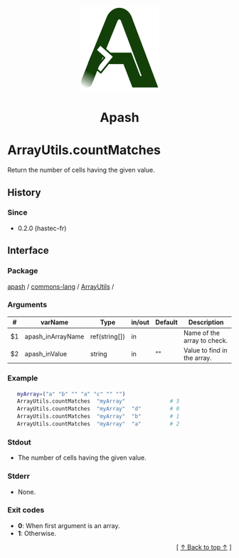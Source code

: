 
<div align='center' id='apash-top'>
  <a href='https://github.com/hastec-fr/apash'>
    <img alt='apash-logo' src='../../../../../../assets/apash-logo.svg'/>
  </a>

  # Apash
</div>


# ArrayUtils.countMatches
Return the number of cells having the given value.

## History
### Since
  * 0.2.0 (hastec-fr)

## Interface
### Package
<!-- apash.packageBegin -->
[apash](../../../apash.md) / [commons-lang](../../commons-lang.md) / [ArrayUtils](../ArrayUtils.md) / 
<!-- apash.packageEnd -->

### Arguments
 | #      | varName           | Type          | in/out   | Default    | Description                          |
 |--------|-------------------|---------------|----------|------------|--------------------------------------|
 | $1     | apash_inArrayName | ref(string[]) | in       |            | Name of the array to check.          |
 | $2     | apash_inValue     | string        | in       | ""         | Value to find in the array.          |

### Example
 ```bash
    myArray=("a" "b" "" "a" "c" "" "")
    ArrayUtils.countMatches  "myArray"              # 3
    ArrayUtils.countMatches  "myArray"  "d"         # 0
    ArrayUtils.countMatches  "myArray"  "b"         # 1
    ArrayUtils.countMatches  "myArray"  "a"         # 2
 ```

### Stdout
  * The number of cells having the given value.
### Stderr
  * None.

### Exit codes
  * **0**: When first argument is an array.
  * **1**: Otherwise.

  <div align='right'>[ <a href='#apash-top'>↑ Back to top ↑</a> ]</div>

